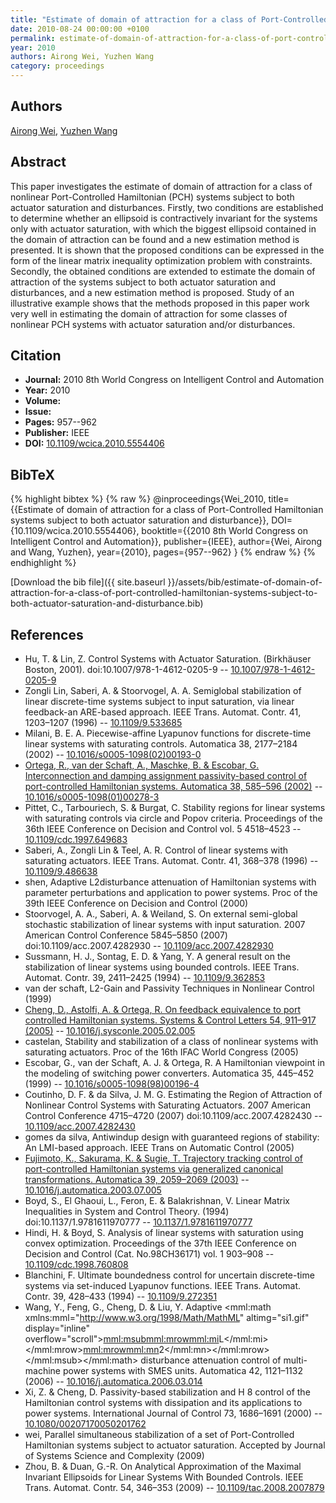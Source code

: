```yaml
---
title: "Estimate of domain of attraction for a class of Port-Controlled Hamiltonian systems subject to both actuator saturation and disturbance"
date: 2010-08-24 00:00:00 +0100
permalink: estimate-of-domain-of-attraction-for-a-class-of-port-controlled-hamiltonian-systems-subject-to-both-actuator-saturation-and-disturbance
year: 2010
authors: Airong Wei, Yuzhen Wang
category: proceedings
---
```

 
## Authors
[Airong Wei](authors/airong-wei), [Yuzhen Wang](authors/yuzhen-wang)
 
## Abstract
This paper investigates the estimate of domain of attraction for a class of nonlinear Port-Controlled Hamiltonian (PCH) systems subject to both actuator saturation and disturbances. Firstly, two conditions are established to determine whether an ellipsoid is contractively invariant for the systems only with actuator saturation, with which the biggest ellipsoid contained in the domain of attraction can be found and a new estimation method is presented. It is shown that the proposed conditions can be expressed in the form of the linear matrix inequality optimization problem with constraints. Secondly, the obtained conditions are extended to estimate the domain of attraction of the systems subject to both actuator saturation and disturbances, and a new estimation method is proposed. Study of an illustrative example shows that the methods proposed in this paper work very well in estimating the domain of attraction for some classes of nonlinear PCH systems with actuator saturation and/or disturbances.
 
## Citation
- **Journal:** 2010 8th World Congress on Intelligent Control and Automation
- **Year:** 2010
- **Volume:** 
- **Issue:** 
- **Pages:** 957--962
- **Publisher:** IEEE
- **DOI:** [10.1109/wcica.2010.5554406](https://doi.org/10.1109/wcica.2010.5554406)
 
## BibTeX
{% highlight bibtex %}
{% raw %}
@inproceedings{Wei_2010,
  title={{Estimate of domain of attraction for a class of Port-Controlled Hamiltonian systems subject to both actuator saturation and disturbance}},
  DOI={10.1109/wcica.2010.5554406},
  booktitle={{2010 8th World Congress on Intelligent Control and Automation}},
  publisher={IEEE},
  author={Wei, Airong and Wang, Yuzhen},
  year={2010},
  pages={957--962}
}
{% endraw %}
{% endhighlight %}
 
[Download the bib file]({{ site.baseurl }}/assets/bib/estimate-of-domain-of-attraction-for-a-class-of-port-controlled-hamiltonian-systems-subject-to-both-actuator-saturation-and-disturbance.bib)
 
## References
- Hu, T. & Lin, Z. Control Systems with Actuator Saturation. (Birkhäuser Boston, 2001). doi:10.1007/978-1-4612-0205-9 -- [10.1007/978-1-4612-0205-9](https://doi.org/10.1007/978-1-4612-0205-9)
- Zongli Lin, Saberi, A. & Stoorvogel, A. A. Semiglobal stabilization of linear discrete-time systems subject to input saturation, via linear feedback-an ARE-based approach. IEEE Trans. Automat. Contr. 41, 1203–1207 (1996) -- [10.1109/9.533685](https://doi.org/10.1109/9.533685)
- Milani, B. E. A. Piecewise-affine Lyapunov functions for discrete-time linear systems with saturating controls. Automatica 38, 2177–2184 (2002) -- [10.1016/s0005-1098(02)00193-0](https://doi.org/10.1016/s0005-1098(02)00193-0)
- [Ortega, R., van der Schaft, A., Maschke, B. & Escobar, G. Interconnection and damping assignment passivity-based control of port-controlled Hamiltonian systems. Automatica 38, 585–596 (2002)](interconnection-and-damping-assignment-passivity-based-control-of-port-controlled-hamiltonian-systems) -- [10.1016/s0005-1098(01)00278-3](https://doi.org/10.1016/s0005-1098(01)00278-3)
- Pittet, C., Tarbouriech, S. & Burgat, C. Stability regions for linear systems with saturating controls via circle and Popov criteria. Proceedings of the 36th IEEE Conference on Decision and Control vol. 5 4518–4523 -- [10.1109/cdc.1997.649683](https://doi.org/10.1109/cdc.1997.649683)
- Saberi, A., Zongli Lin & Teel, A. R. Control of linear systems with saturating actuators. IEEE Trans. Automat. Contr. 41, 368–378 (1996) -- [10.1109/9.486638](https://doi.org/10.1109/9.486638)
- shen, Adaptive L2disturbance attenuation of Hamiltonian systems with parameter perturbations and application to power systems. Proc of the 39th IEEE Conference on Decision and Control (2000)
- Stoorvogel, A. A., Saberi, A. & Weiland, S. On external semi-global stochastic stabilization of linear systems with input saturation. 2007 American Control Conference 5845–5850 (2007) doi:10.1109/acc.2007.4282930 -- [10.1109/acc.2007.4282930](https://doi.org/10.1109/acc.2007.4282930)
- Sussmann, H. J., Sontag, E. D. & Yang, Y. A general result on the stabilization of linear systems using bounded controls. IEEE Trans. Automat. Contr. 39, 2411–2425 (1994) -- [10.1109/9.362853](https://doi.org/10.1109/9.362853)
- van der schaft, L2-Gain and Passivity Techniques in Nonlinear Control (1999)
- [Cheng, D., Astolfi, A. & Ortega, R. On feedback equivalence to port controlled Hamiltonian systems. Systems &amp; Control Letters 54, 911–917 (2005)](on-feedback-equivalence-to-port-controlled-hamiltonian-systems) -- [10.1016/j.sysconle.2005.02.005](https://doi.org/10.1016/j.sysconle.2005.02.005)
- castelan, Stability and stabilization of a class of nonlinear systems with saturating actuators. Proc of the 16th IFAC World Congress (2005)
- Escobar, G., van der Schaft, A. J. & Ortega, R. A Hamiltonian viewpoint in the modeling of switching power converters. Automatica 35, 445–452 (1999) -- [10.1016/s0005-1098(98)00196-4](https://doi.org/10.1016/s0005-1098(98)00196-4)
- Coutinho, D. F. & da Silva, J. M. G. Estimating the Region of Attraction of Nonlinear Control Systems with Saturating Actuators. 2007 American Control Conference 4715–4720 (2007) doi:10.1109/acc.2007.4282430 -- [10.1109/acc.2007.4282430](https://doi.org/10.1109/acc.2007.4282430)
- gomes da silva, Antiwindup design with guaranteed regions of stability: An LMI-based approach. IEEE Trans on Automatic Control (2005)
- [Fujimoto, K., Sakurama, K. & Sugie, T. Trajectory tracking control of port-controlled Hamiltonian systems via generalized canonical transformations. Automatica 39, 2059–2069 (2003)](trajectory-tracking-control-of-port-controlled-hamiltonian-systems-via-generalized-canonical-transformations) -- [10.1016/j.automatica.2003.07.005](https://doi.org/10.1016/j.automatica.2003.07.005)
- Boyd, S., El Ghaoui, L., Feron, E. & Balakrishnan, V. Linear Matrix Inequalities in System and Control Theory. (1994) doi:10.1137/1.9781611970777 -- [10.1137/1.9781611970777](https://doi.org/10.1137/1.9781611970777)
- Hindi, H. & Boyd, S. Analysis of linear systems with saturation using convex optimization. Proceedings of the 37th IEEE Conference on Decision and Control (Cat. No.98CH36171) vol. 1 903–908 -- [10.1109/cdc.1998.760808](https://doi.org/10.1109/cdc.1998.760808)
- Blanchini, F. Ultimate boundedness control for uncertain discrete-time systems via set-induced Lyapunov functions. IEEE Trans. Automat. Contr. 39, 428–433 (1994) -- [10.1109/9.272351](https://doi.org/10.1109/9.272351)
- Wang, Y., Feng, G., Cheng, D. & Liu, Y. Adaptive <mml:math xmlns:mml="http://www.w3.org/1998/Math/MathML" altimg="si1.gif" display="inline" overflow="scroll"><mml:msub><mml:mrow><mml:mi>L</mml:mi></mml:mrow><mml:mrow><mml:mn>2</mml:mn></mml:mrow></mml:msub></mml:math> disturbance attenuation control of multi-machine power systems with SMES units. Automatica 42, 1121–1132 (2006) -- [10.1016/j.automatica.2006.03.014](https://doi.org/10.1016/j.automatica.2006.03.014)
- Xi, Z. & Cheng, D. Passivity-based stabilization and H 8 control of the Hamiltonian control systems with dissipation and its applications to power systems. International Journal of Control 73, 1686–1691 (2000) -- [10.1080/00207170050201762](https://doi.org/10.1080/00207170050201762)
- wei, Parallel simultaneous stabilization of a set of Port-Controlled Hamiltonian systems subject to actuator saturation. Accepted by Journal of Systems Science and Complexity (2009)
- Zhou, B. & Duan, G.-R. On Analytical Approximation of the Maximal Invariant Ellipsoids for Linear Systems With Bounded Controls. IEEE Trans. Automat. Contr. 54, 346–353 (2009) -- [10.1109/tac.2008.2007879](https://doi.org/10.1109/tac.2008.2007879)

